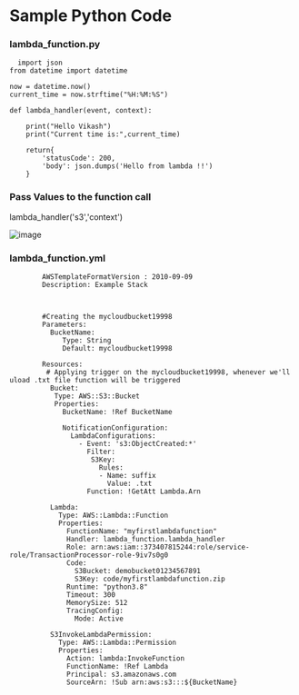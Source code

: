# Sample Python Code 
### lambda_function.py
      import json
    from datetime import datetime

    now = datetime.now()
    current_time = now.strftime("%H:%M:%S")

    def lambda_handler(event, context):

        print("Hello Vikash")
        print("Current time is:",current_time)

        return{
            'statusCode': 200,
            'body': json.dumps('Hello from lambda !!')
        }


### Pass Values to the function call 

   lambda_handler('s3','context')
   

![image](https://user-images.githubusercontent.com/35370115/190150239-b03ff26f-8fd9-4baf-8be5-a1812ad56e67.png)


### lambda_function.yml

            AWSTemplateFormatVersion : 2010-09-09
            Description: Example Stack



            #Creating the mycloudbucket19998
            Parameters:
              BucketName:
                 Type: String
                 Default: mycloudbucket19998

            Resources:
             # Applying trigger on the mycloudbucket19998, whenever we'll uload .txt file function will be triggered
              Bucket:
               Type: AWS::S3::Bucket
               Properties:
                 BucketName: !Ref BucketName

                 NotificationConfiguration:
                   LambdaConfigurations:
                     - Event: 's3:ObjectCreated:*'
                       Filter:
                        S3Key:
                          Rules:
                          - Name: suffix
                            Value: .txt
                       Function: !GetAtt Lambda.Arn

              Lambda:
                Type: AWS::Lambda::Function
                Properties:
                  FunctionName: "myfirstlambdafunction"
                  Handler: lambda_function.lambda_handler
                  Role: arn:aws:iam::373407815244:role/service-role/TransactionProcessor-role-9iv7s0g0
                  Code:
                    S3Bucket: demobucket01234567891
                    S3Key: code/myfirstlambdafunction.zip
                  Runtime: "python3.8"
                  Timeout: 300
                  MemorySize: 512
                  TracingConfig:
                    Mode: Active

              S3InvokeLambdaPermission:
                Type: AWS::Lambda::Permission
                Properties:
                  Action: lambda:InvokeFunction
                  FunctionName: !Ref Lambda
                  Principal: s3.amazonaws.com
                  SourceArn: !Sub arn:aws:s3:::${BucketName}

